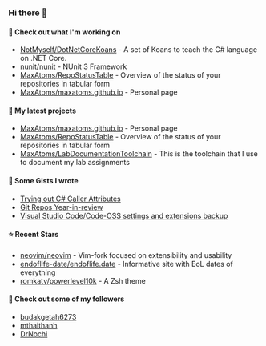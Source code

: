 ### Hi there 👋

#### 👷 Check out what I'm working on

- [NotMyself/DotNetCoreKoans](https://github.com/NotMyself/DotNetCoreKoans) - A set of Koans to teach the C# language on .NET Core.
- [nunit/nunit](https://github.com/nunit/nunit) - NUnit 3 Framework
- [MaxAtoms/RepoStatusTable](https://github.com/MaxAtoms/RepoStatusTable) - Overview of the status of your repositories in tabular form
- [MaxAtoms/maxatoms.github.io](https://github.com/MaxAtoms/maxatoms.github.io) - Personal page

#### 🌱 My latest projects

- [MaxAtoms/maxatoms.github.io](https://github.com/MaxAtoms/maxatoms.github.io) - Personal page
- [MaxAtoms/RepoStatusTable](https://github.com/MaxAtoms/RepoStatusTable) - Overview of the status of your repositories in tabular form
- [MaxAtoms/LabDocumentationToolchain](https://github.com/MaxAtoms/LabDocumentationToolchain) - This is the toolchain that I use to document my lab assignments

#### 📓 Some Gists I wrote

- [Trying out C# Caller Attributes](https://gist.github.com/9b9f14f7bab6d7ed7a64316d211d5f5d)
- [Git Repos Year-in-review](https://gist.github.com/2586ee55c017c56db698a939220717a1)
- [Visual Studio Code/Code-OSS settings and extensions backup](https://gist.github.com/b30163855bc6995588a5af9e88b28e51)

#### ⭐ Recent Stars

- [neovim/neovim](https://github.com/neovim/neovim) - Vim-fork focused on extensibility and usability
- [endoflife-date/endoflife.date](https://github.com/endoflife-date/endoflife.date) - Informative site with EoL dates of everything
- [romkatv/powerlevel10k](https://github.com/romkatv/powerlevel10k) - A Zsh theme

#### 👯 Check out some of my followers

- [budakgetah6273](https://github.com/budakgetah6273)
- [mthaithanh](https://github.com/mthaithanh)
- [DrNochi](https://github.com/DrNochi)
